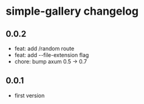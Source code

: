 # simple-gallery changelog

## 0.0.2
* feat: add /random route
* feat: add --file-extension flag
* chore: bump axum 0.5 -> 0.7

## 0.0.1
* first version
